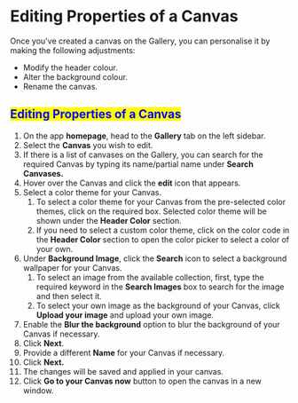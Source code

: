 # Editing Properties of a Canvas

Once you've created a canvas on the Gallery, you can personalise it by making the following adjustments:

* Modify the header colour.
* Alter the background colour.
* Rename the canvas.

## <mark style="color:blue;">Editing Properties of a Canvas</mark>

1. On the app **homepage**, head to the **Gallery** tab on the left sidebar.
2. Select the **Canvas** you wish to edit.
3. If there is a list of canvases on the Gallery, you can search for the required Canvas by typing its name/partial name under **Search Canvases.**
4. Hover over the Canvas and click the **edit** icon that appears.
5. Select a color theme for your Canvas.
   1. To select a color theme for your Canvas from the pre-selected color themes, click on the required box. Selected color theme will be shown under the **Header Color** section.&#x20;
   2. If you need to select a custom color theme, click on the color code in the **Header Color** section to open the color picker to select a color of your own.
6. Under **Background Image**, click the **Search** icon to select a background wallpaper for your Canvas.
   1. To select an image from the available collection, first, type the required keyword in the **Search Images** box to search for the image and then select it.
   2. To select your own image as the background of your Canvas, click **Upload your image** and upload your own image.
7. Enable the **Blur the background** option to blur the background of your Canvas if necessary.
8. Click **Next**.
9. Provide a different **Name** for your Canvas if necessary.
10. Click **Next.**
11. The changes will be saved and applied in your canvas.
12. Click **Go to your Canvas now** button to open the canvas in a new window.
